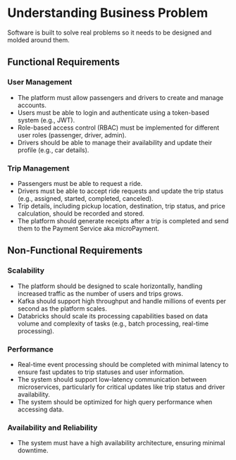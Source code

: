 
# Understanding Business Problem
  
Software is built to solve real problems so it needs to be designed and molded around them.

## Functional Requirements

### User Management
- The platform must allow passengers and drivers to create and manage accounts.
- Users must be able to login and authenticate using a token-based system (e.g., JWT).
- Role-based access control (RBAC) must be implemented for different user roles (passenger, driver, admin).
- Drivers should be able to manage their availability and update their profile (e.g., car details).

### Trip Management
- Passengers must be able to request a ride.
- Drivers must be able to accept ride requests and update the trip status (e.g., assigned, started, completed, canceled).
- Trip details, including pickup location, destination, trip status, and price calculation, should be recorded and stored.
- The platform should generate receipts after a trip is completed and send them to the Payment Service aka microPayment.

## Non-Functional Requirements

### Scalability
- The platform should be designed to scale horizontally, handling increased traffic as the number of users and trips grows.
- Kafka should support high throughput and handle millions of events per second as the platform scales.
- Databricks should scale its processing capabilities based on data volume and complexity of tasks (e.g., batch processing, real-time processing).

### Performance
- Real-time event processing should be completed with minimal latency to ensure fast updates to trip statuses and user information.
- The system should support low-latency communication between microservices, particularly for critical updates like trip status and driver availability.
- The system should be optimized for high query performance when accessing data.

### Availability and Reliability

- The system must have a high availability architecture, ensuring minimal downtime.